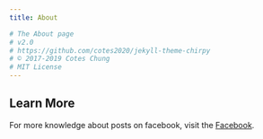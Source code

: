 ```yaml
---
title: About

# The About page
# v2.0
# https://github.com/cotes2020/jekyll-theme-chirpy
# © 2017-2019 Cotes Chung
# MIT License
---
```




## Learn More

For more knowledge about posts on facebook, visit the [Facebook](https://www.facebook.com/MMBlackGuys/).
